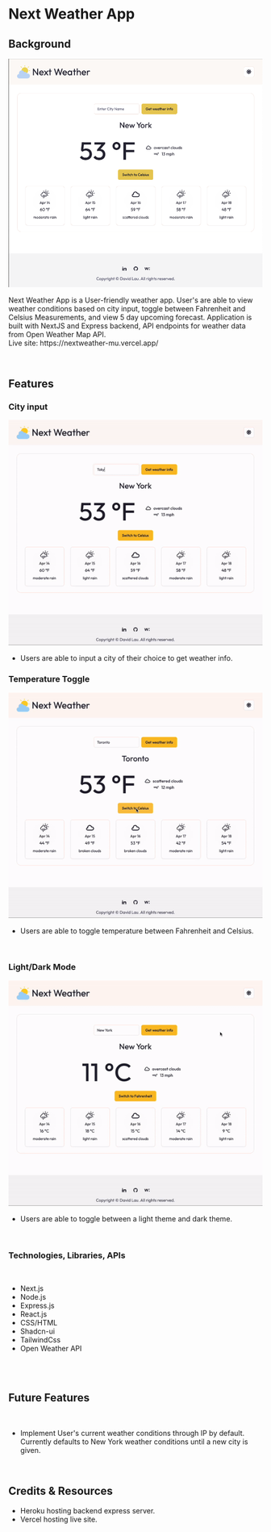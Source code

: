 # Next Weather App

## Background

   <img src="https://github.com/dlaucodes/nextweather/blob/main/public/nextweatherdefault.png?raw=true">

<p>
    Next Weather App is a User-friendly weather app.  User's are able to view weather conditions based on city input, toggle between Fahrenheit and Celsius Measurements, and view 5 day upcoming forecast.  Application is built with NextJS and Express backend, API endpoints for weather data from Open Weather Map API.
    <br>
    Live site: https://nextweather-mu.vercel.app/
</p>
<br>

## Features

### City input

<img src="https://github.com/dlaucodes/nextweather/blob/main/public/CityInput.gif?raw=true">

<br>
<ul>
    <li>Users are able to input a city of their choice to get weather info.
</ul>

### Temperature Toggle

<img src="https://github.com/dlaucodes/nextweather/blob/main/public/TemperatureToggle.gif?raw=true">
<br>

<ul>
    <li>Users are able to toggle temperature between Fahrenheit and Celsius.
</ul>

<br>

### Light/Dark Mode

<img src="https://github.com/dlaucodes/nextweather/blob/main/public/ThemeToggle.gif?raw=true">
<br>

<ul>
    <li>Users are able to toggle between a light theme and dark theme.
</ul>

<br>

### Technologies, Libraries, APIs

<br>
<ul>
    <li> Next.js
    <li> Node.js
    <li> Express.js
    <li> React.js
    <li> CSS/HTML
    <li> Shadcn-ui
    <li> TailwindCss
    <li> Open Weather API
</ul>
<br>
<br>

## Future Features

<br>
<ul>
    <li> Implement User's current weather conditions through IP by default.  Currently defaults to New York weather conditions until a new city is given.
</ul>
<br>

## Credits & Resources

<ul>
    <li>Heroku hosting backend express server.
    <li>Vercel hosting live site.
</ul>
